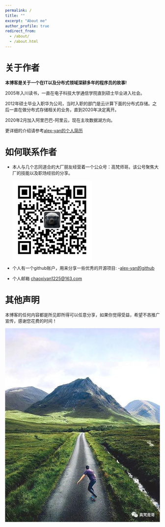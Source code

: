 ```yaml
---
permalink: /
title: ""
excerpt: "About me"
author_profile: true
redirect_from: 
  - /about/
  - /about.html
---
```



关于作者
=====

**本博客是关于一个在IT以及分布式领域深耕多年的程序员的故事!**

2005年入川读书，一直在电子科技大学通信学院直到硕士毕业进入社会。

2012年硕士毕业入职华为公司，当时入职的部门是云计算下面的分布式存储。之后一直在做分布式存储相关的业务，直到2020年决定离开。

2020年2月加入阿里巴巴-阿里云，现在主攻数据湖方向。

更详细的介绍请参考[alex-yan的个人简历](https://alex-yan.github.io/cv/)


如何联系作者
=====

* 本人与几个志同道合的大厂朋友经营着一个公众号：高梵师哥。该公号聚焦大厂的技能以及职场经验的分享。  

   ![saomaguanzhu](/images/erweima.jpg)

* 个人有一个github账户，用来分享一些优秀的开源项目: -[alex-yan的github](https://github.com/alex-yan)

* 个人邮箱 chaoxiyan1225@163.com


其他声明
=====

本博客的任何内容都是所见即所得可以任意分享，如果你觉得受益，希望不吝推广宣传，感谢您花费的时间！  

![road](/images/road.jpg)


